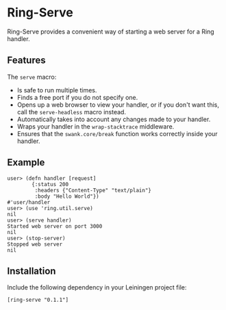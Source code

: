 # Ring-Serve

Ring-Serve provides a convenient way of starting a web server for a
Ring handler.

## Features

The `serve` macro:

* Is safe to run multiple times.
* Finds a free port if you do not specify one.
* Opens up a web browser to view your handler, or if you don't want
  this, call the `serve-headless` macro instead.
* Automatically takes into account any changes made to your
  handler.
* Wraps your handler in the `wrap-stacktrace` middleware.
* Ensures that the `swank.core/break` function works correctly inside
  your handler.


## Example

    user> (defn handler [request]
            {:status 200
             :headers {"Content-Type" "text/plain"}
             :body "Hello World"})
    #'user/handler
    user> (use 'ring.util.serve)
    nil
    user> (serve handler)
    Started web server on port 3000
    nil
    user> (stop-server)
    Stopped web server
    nil

## Installation

Include the following dependency in your Leiningen project file:

    [ring-serve "0.1.1"]
